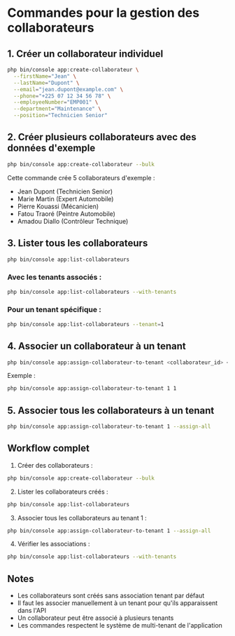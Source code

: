 # Commandes pour la gestion des collaborateurs

## 1. Créer un collaborateur individuel

```bash
php bin/console app:create-collaborateur \
  --firstName="Jean" \
  --lastName="Dupont" \
  --email="jean.dupont@example.com" \
  --phone="+225 07 12 34 56 78" \
  --employeeNumber="EMP001" \
  --department="Maintenance" \
  --position="Technicien Senior"
```

## 2. Créer plusieurs collaborateurs avec des données d'exemple

```bash
php bin/console app:create-collaborateur --bulk
```

Cette commande crée 5 collaborateurs d'exemple :
- Jean Dupont (Technicien Senior)
- Marie Martin (Expert Automobile)
- Pierre Kouassi (Mécanicien)
- Fatou Traoré (Peintre Automobile)
- Amadou Diallo (Contrôleur Technique)

## 3. Lister tous les collaborateurs

```bash
php bin/console app:list-collaborateurs
```

### Avec les tenants associés :
```bash
php bin/console app:list-collaborateurs --with-tenants
```

### Pour un tenant spécifique :
```bash
php bin/console app:list-collaborateurs --tenant=1
```

## 4. Associer un collaborateur à un tenant

```bash
php bin/console app:assign-collaborateur-to-tenant <collaborateur_id> <tenant_id>
```

Exemple :
```bash
php bin/console app:assign-collaborateur-to-tenant 1 1
```

## 5. Associer tous les collaborateurs à un tenant

```bash
php bin/console app:assign-collaborateur-to-tenant 1 --assign-all
```

## Workflow complet

1. Créer des collaborateurs :
```bash
php bin/console app:create-collaborateur --bulk
```

2. Lister les collaborateurs créés :
```bash
php bin/console app:list-collaborateurs
```

3. Associer tous les collaborateurs au tenant 1 :
```bash
php bin/console app:assign-collaborateur-to-tenant 1 --assign-all
```

4. Vérifier les associations :
```bash
php bin/console app:list-collaborateurs --with-tenants
```

## Notes

- Les collaborateurs sont créés sans association tenant par défaut
- Il faut les associer manuellement à un tenant pour qu'ils apparaissent dans l'API
- Un collaborateur peut être associé à plusieurs tenants
- Les commandes respectent le système de multi-tenant de l'application
